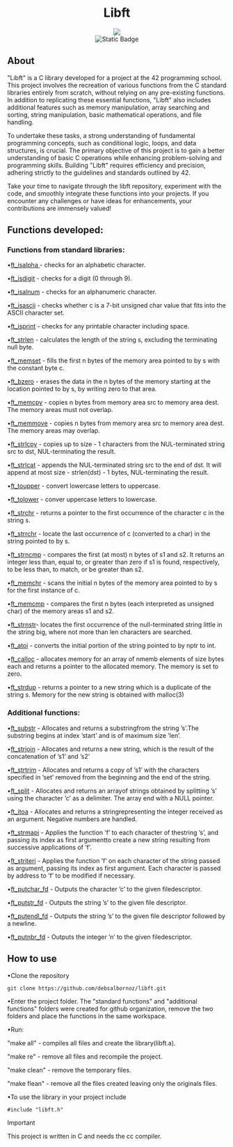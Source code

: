 <h1 align="center">Libft</h1>


<div align="center">
<img src="https://github.com/debsalbornoz/libft/assets/119970138/22b14898-85a2-431d-b58f-dd4aa7fb2a64">
</div> 
<div align="center">
<img alt="Static Badge" src="https://img.shields.io/badge/Status-Finished-green">
</div>
<h2>About </h2>

"Libft" is a C library developed for a project at the 42 programming school. This project involves the recreation of various functions from the C standard libraries entirely from scratch, without relying on any pre-existing functions. In addition to replicating these essential functions, "Libft" also includes additional features such as memory manipulation, array searching and sorting, string manipulation, basic mathematical operations, and file handling.

To undertake these tasks, a strong understanding of fundamental programming concepts, such as conditional logic, loops, and data structures, is crucial. The primary objective of this project is to gain a better understanding of basic C operations while enhancing problem-solving and programming skills. Building "Libft" requires efficiency and precision, adhering strictly to the guidelines and standards outlined by 42.

Take your time to navigate through the libft repository, experiment with the code, and smoothly integrate these functions into your projects. If you encounter any challenges or have ideas for enhancements, your contributions are immensely valued!

<h2>Functions developed:</h2>

<h3>Functions from standard libraries:</h3>

•[ft_isalpha ](https://github.com/debsalbornoz/libft/blob/main/Libc%20functions/ft_isalpha.c) - checks for an alphabetic character.

•[ft_isdigit](https://github.com/debsalbornoz/libft/blob/main/Libc%20functions/ft_isdigit.c) - checks for a digit (0 through 9).

•[ft_isalnum](https://github.com/debsalbornoz/libft/blob/main/Libc%20functions/ft_isalnum.c) - checks for an alphanumeric character.

•[ft_isascii](https://github.com/debsalbornoz/libft/blob/main/Libc%20functions/ft_isascii.c) - checks whether c is a 7-bit unsigned char value that fits into the ASCII character set.

•[ft_isprint](https://github.com/debsalbornoz/libft/blob/main/Libc%20functions/ft_isprint.c) - checks for any printable character including space.

•[ft_strlen](https://github.com/debsalbornoz/libft/blob/main/Libc%20functions/ft_strlen.c) - calculates the length of the string s, excluding the terminating null byte.

•[ft_memset](https://github.com/debsalbornoz/libft/blob/main/Libc%20functions/ft_memset.c) - fills the first n bytes of the memory area pointed to by s with the constant byte c.

•[ft_bzero](https://github.com/debsalbornoz/libft/blob/main/Libc%20functions/ft_bzero.c) - erases the data in the n bytes of the memory starting at the location pointed to by s, by writing zero to that area.

•[ft_memcpy](https://github.com/debsalbornoz/libft/blob/main/Libc%20functions/ft_memcpy.c) - copies n bytes from memory area src to memory area dest.  The memory areas must not overlap.

•[ft_memmove](https://github.com/debsalbornoz/libft/blob/main/Libc%20functions/ft_memmove.c) - copies n bytes from memory area src to memory area dest.  The memory areas may overlap.

•[ft_strlcpy](https://github.com/debsalbornoz/libft/blob/main/Libc%20functions/ft_strlcpy.c) - copies up to size - 1 characters from the NUL-terminated string src to dst, NUL-terminating the result.

•[ft_strlcat](https://github.com/debsalbornoz/libft/blob/main/Libc%20functions/ft_strlcat.c) - appends the NUL-terminated string src to the end of dst. It will append at most size - strlen(dst) - 1 bytes, NUL-terminating the result.

•[ft_toupper](https://github.com/debsalbornoz/libft/blob/main/Libc%20functions/ft_toupper.c) - convert lowercase letters to uppercase.

•[ft_tolower](https://github.com/debsalbornoz/libft/blob/main/Libc%20functions/ft_tolower.c) - conver uppercase letters to lowercase.

•[ft_strchr](https://github.com/debsalbornoz/libft/blob/main/Libc%20functions/ft_strchr.c) - returns a pointer to the first occurrence of the character c in the string s.

•[ft_strrchr](https://github.com/debsalbornoz/libft/blob/main/Libc%20functions/ft_strrchr.c) - locate the last occurrence of c (converted to a char) in the string pointed to by s.

•[ft_strncmp](https://github.com/debsalbornoz/libft/blob/main/Libc%20functions/ft_strncmp.c) - compares the first (at most) n bytes of s1 and s2. It returns an integer less than, equal to, or greater than zero if s1 is found, respectively, to be less than, to match, or be greater than s2.

•[ft_memchr](https://github.com/debsalbornoz/libft/blob/main/Libc%20functions/ft_memchr.c) - scans the initial n bytes of the memory area pointed to by s for the first instance of c.

•[ft_memcmp](https://github.com/debsalbornoz/libft/blob/main/Libc%20functions/ft_memcmp.c) - compares the first n bytes (each interpreted as unsigned char) of the memory areas s1 and s2.

•[ft_strnstr](https://github.com/debsalbornoz/libft/blob/main/Libc%20functions/ft_strnstr.c)-  locates the first	occurrence of the  null-terminated  string little in the string big, where not more than len characters are	searched.

•[ft_atoi](https://github.com/debsalbornoz/libft/blob/main/Libc%20functions/ft_atoi.c) - converts the initial portion of the string pointed to by nptr to int. 

•[ft_calloc](https://github.com/debsalbornoz/libft/blob/main/Libc%20functions/ft_calloc.c) - allocates memory for an array of nmemb elements of size bytes each and returns a pointer to the allocated memory. The memory is set to zero. 

•[ft_strdup](https://github.com/debsalbornoz/libft/blob/main/Libc%20functions/ft_strdup.c) -  returns a pointer to a new string which is a duplicate of the string s.  Memory for the new string is obtained with malloc(3)

<h3>Additional functions:</h3>

•[ft_substr](https://github.com/debsalbornoz/libft/blob/main/Additional%20functions/ft_substr.c) - Allocates and returns a substringfrom the string ’s’.The substring begins at index ’start’ and is of maximum size ’len’.

•[ft_strjoin](https://github.com/debsalbornoz/libft/blob/main/Additional%20functions/ft_strjoin.c) - Allocates and returns a new string, which is the result of the concatenation of ’s1’ and ’s2’

•[ft_strtrim](https://github.com/debsalbornoz/libft/blob/main/Additional%20functions/ft_strtrim.c) - Allocates and returns a copy of ’s1’ with the characters specified in ’set’ removed from the beginning and the end of the string.

•[ft_split](https://github.com/debsalbornoz/libft/blob/main/Additional%20functions/ft_split.c) - Allocates and returns an arrayof strings obtained by splitting ’s’ using the character ’c’ as a delimiter. The array end with a NULL pointer.

•[ft_itoa](https://github.com/debsalbornoz/libft/blob/main/Additional%20functions/ft_itoa.c) - Allocates and returns a stringrepresenting the integer received as an argument. Negative numbers are handled.

•[ft_strmapi](https://github.com/debsalbornoz/libft/blob/main/Additional%20functions/ft_strmapi.c) - Applies the function ’f’ to each character of thestring ’s’, and passing its index as first argumentto create a new string resulting from successive applications of ’f’.

•[ft_striteri](https://github.com/debsalbornoz/libft/blob/main/Additional%20functions/ft_striteri.c) - Applies the function ’f’ on each character of the string passed as argument, passing its index as first argument. Each character is passed by address to ’f’ to be modified if necessary.

•[ft_putchar_fd](https://github.com/debsalbornoz/libft/blob/main/Additional%20functions/ft_putchar_fd.c) - Outputs the character ’c’ to the given filedescriptor.

•[ft_putstr_fd](https://github.com/debsalbornoz/libft/blob/main/Additional%20functions/ft_putstr_fd.c) - Outputs the string ’s’ to the given file descriptor.

•[ft_putendl_fd](https://github.com/debsalbornoz/libft/blob/main/Additional%20functions/ft_putendl_fd.c) - Outputs the string ’s’ to the given file descriptor followed by a newline.

•[ft_putnbr_fd](https://github.com/debsalbornoz/libft/blob/main/Additional%20functions/ft_putnbr_fd.c) - Outputs the integer ’n’ to the given filedescriptor.


<h2>How to use</h2>

•Clone the repository

```
git clone https://github.com/debsalbornoz/libft.git
```

•Enter the project folder. The "standard functions" and "additional functions" folders were created for github organization, remove the two folders and place the functions in the same workspace.

•Run:

"make all" - compiles all files and create the library(libft.a).

"make re" - remove all files and recompile the project.

"make clean" - remove the temporary files.

"make flean" - remove all the files created leaving only the originals files.

•To use the library in your project include 

```
#include "libft.h"
```

> [!IMPORTANT]
> This project is written in C and needs the cc compiler.



